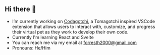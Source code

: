 ## Hi there 👋

- I’m currently working on [Codagotchi](https://github.com/pixl-garden/codagotchi), a Tomagotchi inspired VSCode extension that allows users to interact with, customize, and progress their virtual pet as they work to develop their own code.
- Currently I'm learning React and Svelte
- You can reach me via my email at forresth2000@gmail.com
- Pronouns: He/Him


